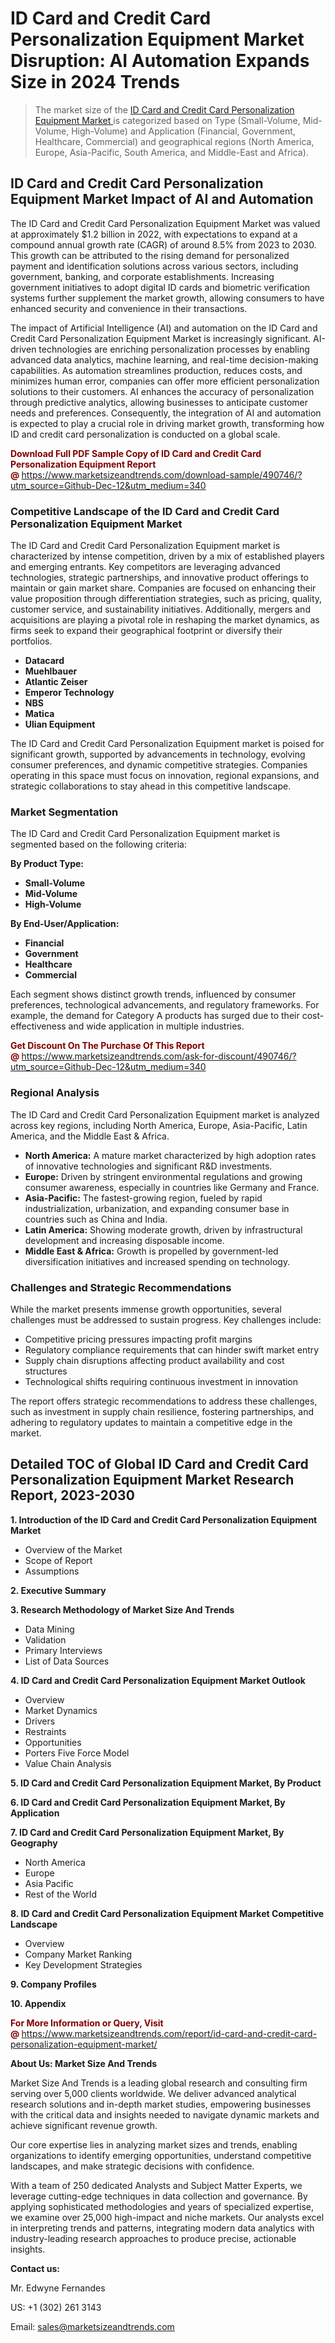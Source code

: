 <H1>ID Card and Credit Card Personalization Equipment Market Disruption: AI Automation Expands Size in 2024 Trends</H1><blockquote><p>The market size of the <a href="https://www.marketsizeandtrends.com/download-sample/490746/?utm_source=Github-Dec-12&amp;utm_medium=340" target="_blank">ID Card and Credit Card Personalization Equipment Market </a>is categorized based on Type (Small-Volume, Mid-Volume, High-Volume) and Application (Financial, Government, Healthcare, Commercial) and geographical regions (North America, Europe, Asia-Pacific, South America, and Middle-East and Africa).</p></blockquote><p><h2>ID Card and Credit Card Personalization Equipment Market Impact of AI and Automation</h2><p>The ID Card and Credit Card Personalization Equipment Market was valued at approximately $1.2 billion in 2022, with expectations to expand at a compound annual growth rate (CAGR) of around 8.5% from 2023 to 2030. This growth can be attributed to the rising demand for personalized payment and identification solutions across various sectors, including government, banking, and corporate establishments. Increasing government initiatives to adopt digital ID cards and biometric verification systems further supplement the market growth, allowing consumers to have enhanced security and convenience in their transactions.</p><p>The impact of Artificial Intelligence (AI) and automation on the ID Card and Credit Card Personalization Equipment Market is increasingly significant. AI-driven technologies are enriching personalization processes by enabling advanced data analytics, machine learning, and real-time decision-making capabilities. As automation streamlines production, reduces costs, and minimizes human error, companies can offer more efficient personalization solutions to their customers. AI enhances the accuracy of personalization through predictive analytics, allowing businesses to anticipate customer needs and preferences. Consequently, the integration of AI and automation is expected to play a crucial role in driving market growth, transforming how ID and credit card personalization is conducted on a global scale.</p></p><p><strong><span style="color: #800000;">Download Full PDF Sample Copy of ID Card and Credit Card Personalization Equipment Report @</span>&nbsp;</strong><a href="https://www.marketsizeandtrends.com/download-sample/490746/?utm_source=Github-Dec-12&amp;utm_medium=340">https://www.marketsizeandtrends.com/download-sample/490746/?utm_source=Github-Dec-12&amp;utm_medium=340</a></p><h3>Competitive Landscape of the ID Card and Credit Card Personalization Equipment Market</h3><p>The ID Card and Credit Card Personalization Equipment market is characterized by intense competition, driven by a mix of established players and emerging entrants. Key competitors are leveraging advanced technologies, strategic partnerships, and innovative product offerings to maintain or gain market share. Companies are focused on enhancing their value proposition through differentiation strategies, such as pricing, quality, customer service, and sustainability initiatives. Additionally, mergers and acquisitions are playing a pivotal role in reshaping the market dynamics, as firms seek to expand their geographical footprint or diversify their portfolios.</p><p><strong><p><ul><li>Datacard </li><li> Muehlbauer </li><li> Atlantic Zeiser </li><li> Emperor Technology </li><li> NBS </li><li> Matica </li><li> Ulian Equipment</p></li></ul></p></strong></p><p>The ID Card and Credit Card Personalization Equipment market is poised for significant growth, supported by advancements in technology, evolving consumer preferences, and dynamic competitive strategies. Companies operating in this space must focus on innovation, regional expansions, and strategic collaborations to stay ahead in this competitive landscape.</p><h3>Market Segmentation</h3><p>The ID Card and Credit Card Personalization Equipment market is segmented based on the following criteria:</p><p><strong>By Product Type:</strong></p><p><strong><p><ul><li>Small-Volume </li><li> Mid-Volume </li><li> High-Volume</p></li></ul></p></strong></p><p><strong>By End-User/Application:</strong></p><p><strong><p><ul><li>Financial </li><li> Government </li><li> Healthcare </li><li> Commercial</p></li></ul></p></strong></p><p>Each segment shows distinct growth trends, influenced by consumer preferences, technological advancements, and regulatory frameworks. For example, the demand for Category A products has surged due to their cost-effectiveness and wide application in multiple industries.</p><p><strong><span style="color: #800000;">Get Discount On The Purchase Of This Report @&nbsp;</span></strong><a href="https://www.marketsizeandtrends.com/ask-for-discount/490746/?utm_source=Github-Dec-12&amp;utm_medium=340">https://www.marketsizeandtrends.com/ask-for-discount/490746/?utm_source=Github-Dec-12&amp;utm_medium=340</a></p><h3>Regional Analysis</h3><p>The ID Card and Credit Card Personalization Equipment market is analyzed across key regions, including North America, Europe, Asia-Pacific, Latin America, and the Middle East &amp; Africa.</p><ul><li><strong>North America:</strong> A mature market characterized by high adoption rates of innovative technologies and significant R&amp;D investments.</li><li><strong>Europe:</strong> Driven by stringent environmental regulations and growing consumer awareness, especially in countries like Germany and France.</li><li><strong>Asia-Pacific:</strong> The fastest-growing region, fueled by rapid industrialization, urbanization, and expanding consumer base in countries such as China and India.</li><li><strong>Latin America:</strong> Showing moderate growth, driven by infrastructural development and increasing disposable income.</li><li><strong>Middle East &amp; Africa:</strong> Growth is propelled by government-led diversification initiatives and increased spending on technology.</li></ul><h3>Challenges and Strategic Recommendations</h3><p>While the market presents immense growth opportunities, several challenges must be addressed to sustain progress. Key challenges include:</p><ul><li>Competitive pricing pressures impacting profit margins</li><li>Regulatory compliance requirements that can hinder swift market entry</li><li>Supply chain disruptions affecting product availability and cost structures</li><li>Technological shifts requiring continuous investment in innovation</li></ul><p>The report offers strategic recommendations to address these challenges, such as investment in supply chain resilience, fostering partnerships, and adhering to regulatory updates to maintain a competitive edge in the market.</p><h2>Detailed TOC of Global ID Card and Credit Card Personalization Equipment Market Research Report, 2023-2030</h2><p><strong>1. Introduction of the ID Card and Credit Card Personalization Equipment Market</strong></p><ul><li>Overview of the Market</li><li>Scope of Report</li><li>Assumptions&nbsp;</li></ul><p><strong>2. Executive Summary</strong></p><p><strong>3. Research Methodology of <strong>Market Size And Trends</strong></strong></p><ul><li>Data Mining</li><li>Validation</li><li>Primary Interviews</li><li>List of Data Sources&nbsp;</li></ul><p><strong>4. ID Card and Credit Card Personalization Equipment Market Outlook</strong></p><ul><li>Overview</li><li>Market Dynamics</li><li>Drivers</li><li>Restraints</li><li>Opportunities</li><li>Porters Five Force Model</li><li>Value Chain Analysis&nbsp;</li></ul><p><strong>5. ID Card and Credit Card Personalization Equipment Market, By Product</strong></p><p><strong>6. ID Card and Credit Card Personalization Equipment Market, By Application</strong></p><p><strong>7. ID Card and Credit Card Personalization Equipment Market, By Geography</strong></p><ul><li>North America</li><li>Europe</li><li>Asia Pacific</li><li>Rest of the World&nbsp;</li></ul><p><strong>8. ID Card and Credit Card Personalization Equipment Market Competitive Landscape</strong></p><ul><li>Overview</li><li>Company Market Ranking</li><li>Key Development Strategies&nbsp;</li></ul><p><strong>9. Company Profiles</strong></p><p><strong>10. Appendix</strong></p><p><strong><span style="color: #800000;">For More Information or Query, Visit @&nbsp;</span></strong><a href="https://www.marketsizeandtrends.com/report/id-card-and-credit-card-personalization-equipment-market/">https://www.marketsizeandtrends.com/report/id-card-and-credit-card-personalization-equipment-market/</a></p><p></p><p><strong>About Us:&nbsp;Market Size And Trends</strong></p><p>Market Size And Trends&nbsp;is a leading global research and consulting firm serving over 5,000 clients worldwide. We deliver advanced analytical research solutions and in-depth market studies, empowering businesses with the critical data and insights needed to navigate dynamic markets and achieve significant revenue growth.</p><p>Our core expertise lies in analyzing market sizes and trends, enabling organizations to identify emerging opportunities, understand competitive landscapes, and make strategic decisions with confidence.</p><p>With a team of 250 dedicated Analysts and Subject Matter Experts, we leverage cutting-edge techniques in data collection and governance. By applying sophisticated methodologies and years of specialized expertise, we examine over 25,000 high-impact and niche markets. Our analysts excel in interpreting trends and patterns, integrating modern data analytics with industry-leading research approaches to produce precise, actionable insights.</p><p><strong>Contact us:</strong></p><p>Mr. Edwyne Fernandes</p><p>US: +1 (302) 261 3143</p><p>Email: <a href="mailto:sales@marketsizeandtrends.com">sales@marketsizeandtrends.com</a>&nbsp;</p>
